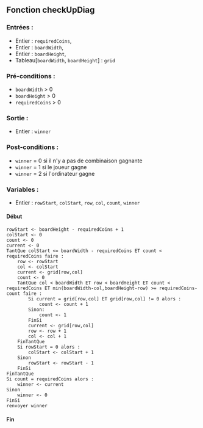 ## Fonction checkUpDiag

### Entrées :
- Entier : `requiredCoins`,
- Entier : `boardWidth`,
- Entier : `boardHeight`,
- Tableau[`boardWidth`, `boardHeight`] : `grid`

### Pré-conditions :
- `boardWidth` > 0
- `boardHeight` > 0
- `requiredCoins` > 0

### Sortie :
- Entier : `winner`

### Post-conditions :
- `winner` = 0 si il n'y a pas de combinaison gagnante
- `winner` = 1 si le joueur gagne
- `winner` = 2 si l'ordinateur gagne

### Variables :
- Entier : `rowStart`, `colStart`, `row`, `col`, `count`, `winner`

#### Début
    rowStart <- boardHeight - requiredCoins + 1
    colStart <- 0
    count <- 0
    current <- 0
    TantQue colStart <= boardWidth - requiredCoins ET count < requiredCoins faire :
        row <- rowStart
        col <- colStart
        current <- grid[row,col]
        count <- 0
        TantQue col < boardWidth ET row < boardHeight ET count < requiredCoins ET min(boardWidth-col,boardHeight-row) >= requiredCoins-count faire :
            Si current = grid[row,col] ET grid[row,col] != 0 alors :
                count <- count + 1
            Sinon:
                count <- 1
            FinSi
            current <- grid[row,col]
            row <- row + 1
            col <- col + 1
        FinTantQue
        Si rowStart = 0 alors :
            colStart <- colStart + 1
        Sinon
            rowStart <- rowStart - 1
        FinSi
    FinTantQue
    Si count = requiredCoins alors :
        winner <- current
    Sinon
        winner <- 0
    FinSi
    renvoyer winner

#### Fin
	
					
				
				
			 
